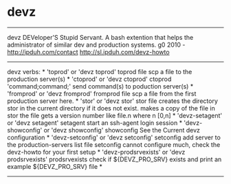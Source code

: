 devz
====

******
devz
DEVeloper'S Stupid Servant.
A bash extention that helps the administrator of similar dev and production systems.
g0 2010 - http://ipduh.com/contact
http://sl.ipduh.com/devz-howto
******
devz verbs:
*
'toprod' or 'devz toprod'
 toprod file
 scp a file to the production server(s)
*
'ctoprod' or 'devz ctoprod'
 ctoprod 'command;command;'
 send command(s) to poduction server(s)
*
'fromprod' or 'devz fromprod'
 fromprod file
 scp a file from the first production server here.
*
'stor' or 'devz stor'
 stor file
 creates the directory stor in the current directory if it does not exist.
 makes a copy of the file in stor
 the file gets a version number like file.n where n [0,n]
*
'devz-setagent' or 'devz setagent'
 setagent
 start an ssh-agent login session
*
'devz-showconfig' or 'devz showconfig'
 showconfig
 See the Current devz configuration
*
'devz-setconfig' or 'devz setconfig'
 setconfig
 add server to the production-servers list file
 setconfig cannot configure much, check the devz-howto for your first setup
*
'devz-prodsrvexists' or 'devz prodsrvexists'
 prodsrvexists
 check if ${DEVZ_PRO_SRV} exists and  print an example ${DEVZ_PRO_SRV} file
*
******

